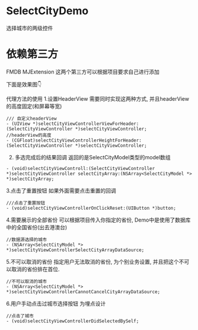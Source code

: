 # SelectCityDemo
选择城市的两级控件

# 依赖第三方
FMDB
MJExtension
这两个第三方可以根据项目要求自己进行添加

下面是效果图👇


代理方法的使用
1.设置HeaderView
需要同时实现这两种方式, 并且headerView的高度固定(和屏幕等宽)
```
/// 自定义headerView
- (UIView *)selectCityViewControllerViewForHeader:(SelectCityViewController *)selectCityViewController;
//headerView的高度
- (CGFloat)selectCityViewControllerHeightForHeader:(SelectCityViewController *)selectCityViewController;
```
2. 多选完成后的结果回调
返回的是SelectCityModel类型的model数组
```
- (void)selectCityViewControll:(SelectCityViewController *)selectCityViewController selectCityArray:(NSArray<SelectCityModel *> *)selectCityArray;
```

3.点击了重置按钮
如果外面需要点击重置的回调
```
///点击了重置按钮
- (void)selectCityViewControllerOnClickReset:(UIButton *)button;
```

4.需要展示的全部省份
可以根据项目传入你指定的省份, Demo中是使用了数据库中的全国省份(出去港澳台)
```
//数据源选择的城市
- (NSArray<SelectCityModel *> *)selectCityViewControllerSelectCityArrayDataSource;
```

5.不可以取消的省份
指定用户无法取消的省份, 为个别业务设置, 并且把这个不可以取消的省份排在首位.
```
//不可以取消的城市
- (NSArray<SelectCityModel *> *)selectCityViewControllerCannotCancelCityArrayDataSource;
```

6.用户手动点击过城市选择按钮
为埋点设计
```
//点击了城市
- (void)selectCityViewControllerDidSelectedBySelf;
```
